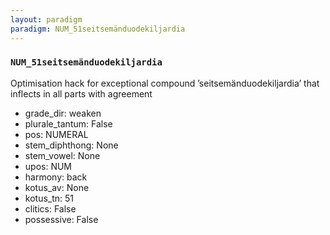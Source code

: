 ```yaml
---
layout: paradigm
paradigm: NUM_51seitsemänduodekiljardia
---
```

### ` NUM_51seitsemänduodekiljardia `

Optimisation hack for exceptional compound ’seitsemänduodekiljardia’ that inflects in all parts with agreement
* grade_dir: weaken
* plurale_tantum: False
* pos: NUMERAL
* stem_diphthong: None
* stem_vowel: None
* upos: NUM
* harmony: back
* kotus_av: None
* kotus_tn: 51
* clitics: False
* possessive: False
